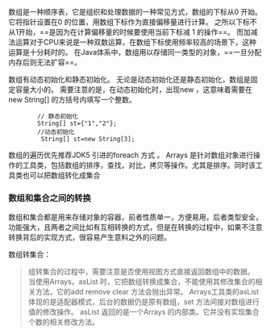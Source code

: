 数组是一种顺序表，它是组织和处理数据的一种常见方式，数组的下标从0 开始。它将指针设置在0 的位置，用数组下标作为直接偏移量进行计算。 之所以下标不从1开始，==是因为在计算偏移量的时候要使用当前下标减 1 的操作==。 而加减法运算对于CPU来说是一种双数运算，在数组下标使用频率较高的场景下，这种运算是十分耗时的。 在Java体系中，数组用以存储同一类型的对象，==一旦分配内存后则无法扩容==。

数组有动态初始化和静态初始化。 无论是动态初始化还是静态初始化，数组是固定容量大小的。 需要注意的是，在动态初始化时，出现new ，这意味着需要在 new String[]  的方括号内填写一个整数。

```
        // 静态初始化
        String[] st={"1","2"};
        //动态初始化
         String[] st=new String[3];
```
数组的遍历优先推荐JDK5 引进的foreach 方式 。 Arrays  是针对数组对象进行操作的工具类，包括数组的排序，查找，对比，拷贝等操作。尤其是排序。同时该工具类也可以把数组转化成集合


### 数组和集合之间的转换
数组和集合都是用来存储对象的容器，前者性质单一，方便易用，后者类型安全，功能强大，且两者之间比如有互相转换的方式，但是在转换的过程中，如果不注意转换背后的实现方式，很容易产生意料之外的问题。

数组转集合：
>    组转集合的过程中，需要注意是否使用视图方式直接返回数组中的数据。 当使用Arrays。asList 时，它把数组转换成集合，不能使用其修改集合的相关方法，它的add remove clear 方法会抛出异常。 Arrays工具类的asList 体现的是适配器模式，后台的数据仍是原有数组，set 方法间接对数组进行值的修改操作。 asList 返回的是一个Arrays 的内部类。它并没有实现集合个数的相关修改方法。

